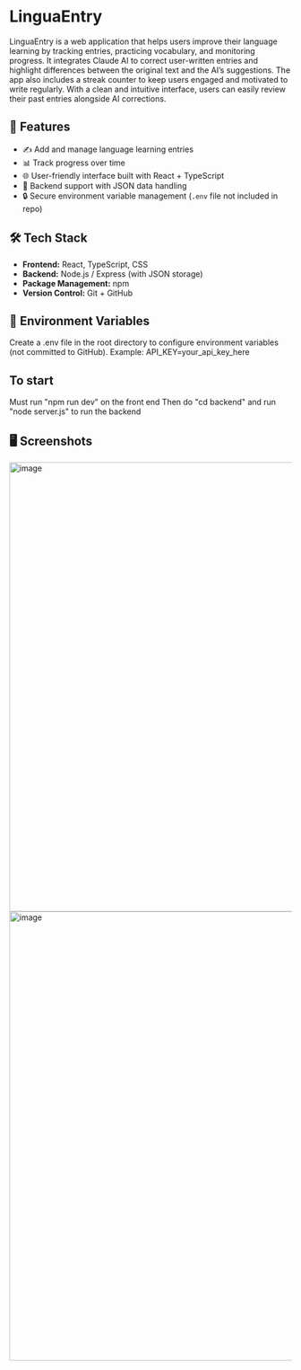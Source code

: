 # LinguaEntry

LinguaEntry is a web application that helps users improve their language learning by tracking entries, practicing vocabulary, and monitoring progress. It integrates Claude AI to correct user-written entries and highlight differences between the original text and the AI’s suggestions. The app also includes a streak counter to keep users engaged and motivated to write regularly. With a clean and intuitive interface, users can easily review their past entries alongside AI corrections.

## 🚀 Features
- ✍️ Add and manage language learning entries
- 📊 Track progress over time
- 🌐 User-friendly interface built with React + TypeScript
- 📁 Backend support with JSON data handling
- 🔒 Secure environment variable management (`.env` file not included in repo)

## 🛠️ Tech Stack
- **Frontend:** React, TypeScript, CSS
- **Backend:** Node.js / Express (with JSON storage)
- **Package Management:** npm
- **Version Control:** Git + GitHub

## 🔑 Environment Variables
Create a .env file in the root directory to configure environment variables (not committed to GitHub). Example:
API_KEY=your_api_key_here

## To start
Must run "npm run dev" on the front end 
Then do "cd backend" and run "node server.js" to run the backend

## 🖥️ Screenshots
<img width="800" height="auto" alt="image" src="https://github.com/user-attachments/assets/9c7956b3-4b15-46f5-8745-8a54a27bfee4" />
<img width="800" height="auto" alt="image" src="https://github.com/user-attachments/assets/d01b3557-a470-4a0c-af70-e891089faac2" />




